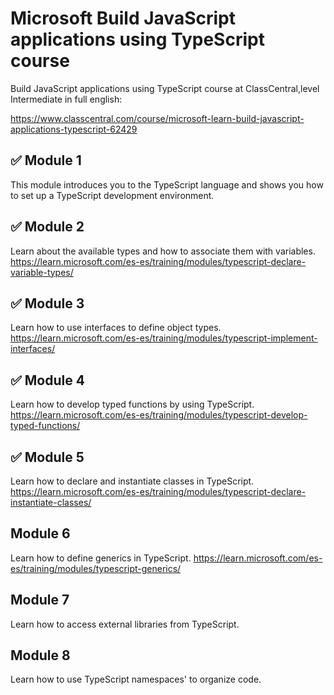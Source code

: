 # Microsoft Build JavaScript applications using TypeScript course
Build JavaScript applications using TypeScript course at ClassCentral,level Intermediate in full english:

https://www.classcentral.com/course/microsoft-learn-build-javascript-applications-typescript-62429

## ✅ Module 1
This module introduces you to the TypeScript language and shows you how to set up a TypeScript development environment.

## ✅ Module 2
Learn about the available types and how to associate them with variables.
https://learn.microsoft.com/es-es/training/modules/typescript-declare-variable-types/

## ✅ Module 3
Learn how to use interfaces to define object types.
https://learn.microsoft.com/es-es/training/modules/typescript-implement-interfaces/

## ✅ Module 4
Learn how to develop typed functions by using TypeScript.
https://learn.microsoft.com/es-es/training/modules/typescript-develop-typed-functions/

## ✅ Module 5
Learn how to declare and instantiate classes in TypeScript.
https://learn.microsoft.com/es-es/training/modules/typescript-declare-instantiate-classes/

## Module 6
Learn how to define generics in TypeScript.
https://learn.microsoft.com/es-es/training/modules/typescript-generics/

## Module 7
Learn how to access external libraries from TypeScript.

## Module 8
Learn how to use TypeScript namespaces' to organize code.
